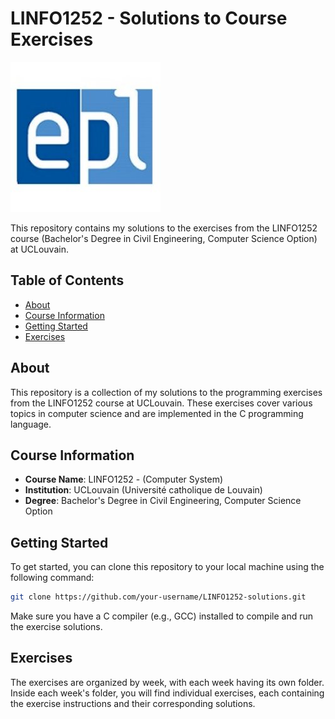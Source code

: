 # LINFO1252 - Solutions to Course Exercises

![EPL Logo](epl_logo.jpg)

This repository contains my solutions to the exercises from the LINFO1252 course (Bachelor's Degree in Civil Engineering, Computer Science Option) at UCLouvain.

## Table of Contents

- [About](#about)
- [Course Information](#course-information)
- [Getting Started](#getting-started)
- [Exercises](#exercises)

## About

This repository is a collection of my solutions to the programming exercises from the LINFO1252 course at UCLouvain. These exercises cover various topics in computer science and are implemented in the C programming language.

## Course Information

- **Course Name**: LINFO1252 - (Computer System)
- **Institution**: UCLouvain (Université catholique de Louvain)
- **Degree**: Bachelor's Degree in Civil Engineering, Computer Science Option

## Getting Started

To get started, you can clone this repository to your local machine using the following command:

```bash
git clone https://github.com/your-username/LINFO1252-solutions.git
```

Make sure you have a C compiler (e.g., GCC) installed to compile and run the exercise solutions.

## Exercises

The exercises are organized by week, with each week having its own folder.
Inside each week's folder, you will find individual exercises, each containing the exercise instructions and their corresponding solutions.